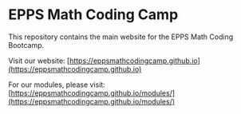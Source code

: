 # EPPS Math Coding Camp

This repository contains the main website for the EPPS Math Coding Bootcamp.

Visit our website: [https://eppsmathcodingcamp.github.io](https://eppsmathcodingcamp.github.io)

For our modules, please visit: [https://eppsmathcodingcamp.github.io/modules/](https://eppsmathcodingcamp.github.io/modules/)
